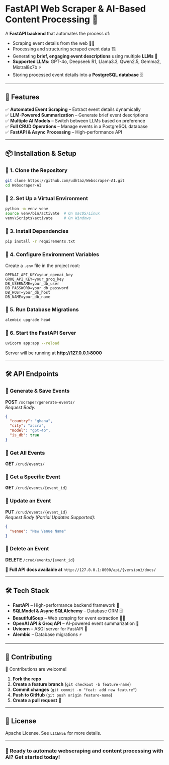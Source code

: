 # FastAPI Web Scraper & AI-Based Content Processing 🚀

A **FastAPI backend** that automates the process of:
- Scraping event details from the web 🕵️‍♂️
- Processing and structuring scraped event data 🏗️
- Generating **brief, engaging event descriptions** using multiple **LLMs** 🤖
- **Supported LLMs:** GPT-4o, Deepseek R1, Llama3.3, Qwen2.5, Gemma2, Mixtral8x7b ⚡
- Storing processed event details into a **PostgreSQL database** 🗄️

---

## **🚀 Features**
✅ **Automated Event Scraping** – Extract event details dynamically  
✅ **LLM-Powered Summarization** – Generate brief event descriptions  
✅ **Multiple AI Models** – Switch between LLMs based on preference  
✅ **Full CRUD Operations** – Manage events in a PostgreSQL database  
✅ **FastAPI & Async Processing** – High-performance API  

---

## **📦 Installation & Setup**

### **🔹 1. Clone the Repository**
```bash
git clone https://github.com/udhtaz/Webscraper-AI.git
cd Webscraper-AI
```

### **🔹 2. Set Up a Virtual Environment**
```bash
python -m venv venv
source venv/bin/activate  # On macOS/Linux
venv\Scripts\activate     # On Windows
```

### **🔹 3. Install Dependencies**
```bash
pip install -r requirements.txt
```

### **🔹 4. Configure Environment Variables**
Create a `.env` file in the project root:
```
OPENAI_API_KEY=your_openai_key
GROQ_API_KEY=your_groq_key
DB_USERNAME=your_db_user
DB_PASSWORD=your_db_password
DB_HOST=your_db_host
DB_NAME=your_db_name
```

### **🔹 5. Run Database Migrations**
```bash
alembic upgrade head
```

### **🔹 6. Start the FastAPI Server**
```bash
uvicorn app:app --reload
```
Server will be running at **http://127.0.0.1:8000**

---

## **🛠️ API Endpoints**

### **🔹 Generate & Save Events**
**POST** `/scraper/generate-events/`  
_Request Body:_
```json
{
  "country": "ghana",
  "city": "accra",
  "model": "gpt-4o",
  "is_db": true
}
```

### **🔹 Get All Events**
**GET** `/crud/events/`

### **🔹 Get a Specific Event**
**GET** `/crud/events/{event_id}`

### **🔹 Update an Event**
**PUT** `/crud/events/{event_id}`  
_Request Body (Partial Updates Supported):_
```json
{
  "venue": "New Venue Name"
}
```

### **🔹 Delete an Event**
**DELETE** `/crud/events/{event_id}`

📌 **Full API docs available at** `http://127.0.0.1:8000/api/{version}/docs/`

---

## **🛠️ Tech Stack**
- **FastAPI** – High-performance backend framework 🚀
- **SQLModel & Async SQLAlchemy** – Database ORM 🗄️
- **BeautifulSoup** – Web scraping for event extraction 🕵️‍♂️
- **OpenAI API & Groq API** – AI-powered event summarization 🤖
- **Uvicorn** – ASGI server for FastAPI 🚀
- **Alembic** – Database migrations ⚡

---

## **📜 Contributing**
🚀 Contributions are welcome!  

1. **Fork the repo**  
2. **Create a feature branch** (`git checkout -b feature-name`)  
3. **Commit changes** (`git commit -m "feat: add new feature"`)  
4. **Push to GitHub** (`git push origin feature-name`)  
5. **Create a pull request** 🎉  

---

## **📄 License**
Apache License. See `LICENSE` for more details.

---

### **🚀 Ready to automate webscraping and content processing with AI? Get started today!**

